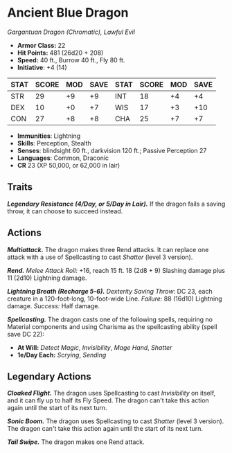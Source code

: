 # Ancient Blue Dragon

*Gargantuan Dragon (Chromatic), Lawful Evil*

- **Armor Class:** 22
- **Hit Points:** 481 (26d20 + 208)
- **Speed:** 40 ft., Burrow 40 ft., Fly 80 ft.
- **Initiative**: +4 (14)

|STAT|SCORE|MOD|SAVE|STAT|SCORE|MOD|SAVE|
| --- | --- | --- | ---- |---| --- | --- | ---- |
| STR | 29 | +9 | +9 | INT | 18 | +4 | +4 |
| DEX | 10 | +0 | +7 | WIS | 17 | +3 | +10 |
| CON | 27 | +8 | +8 | CHA | 25 | +7 | +7 |

- **Immunities**: Lightning
- **Skills**: Perception, Stealth
- **Senses**: blindsight 60 ft., darkvision 120 ft.; Passive Perception 27
- **Languages**: Common, Draconic
- **CR** 23 (XP 50,000, or 62,000 in lair)

## Traits

***Legendary Resistance (4/Day, or 5/Day in Lair).*** If the dragon fails a saving throw, it can choose to succeed instead.


## Actions

***Multiattack.*** The dragon makes three Rend attacks. It can replace one attack with a use of Spellcasting to cast *Shatter* (level 3 version).

***Rend.*** *Melee Attack Roll:* +16, reach 15 ft. 18 (2d8 + 9) Slashing damage plus 11 (2d10) Lightning damage.

***Lightning Breath (Recharge 5-6).*** *Dexterity Saving Throw*: DC 23, each creature in a 120-foot-long, 10-foot-wide Line. *Failure:*  88 (16d10) Lightning damage. *Success:*  Half damage.

***Spellcasting.*** The dragon casts one of the following spells, requiring no Material components and using Charisma as the spellcasting ability (spell save DC 22):

- **At Will:** *Detect Magic*, *Invisibility*, *Mage Hand*, *Shatter*
- **1e/Day Each:** *Scrying*, *Sending*

## Legendary Actions

***Cloaked Flight.*** The dragon uses Spellcasting to cast *Invisibility* on itself, and it can fly up to half its Fly Speed. The dragon can't take this action again until the start of its next turn.

***Sonic Boom.*** The dragon uses Spellcasting to cast *Shatter* (level 3 version). The dragon can't take this action again until the start of its next turn.

***Tail Swipe.*** The dragon makes one Rend attack.

